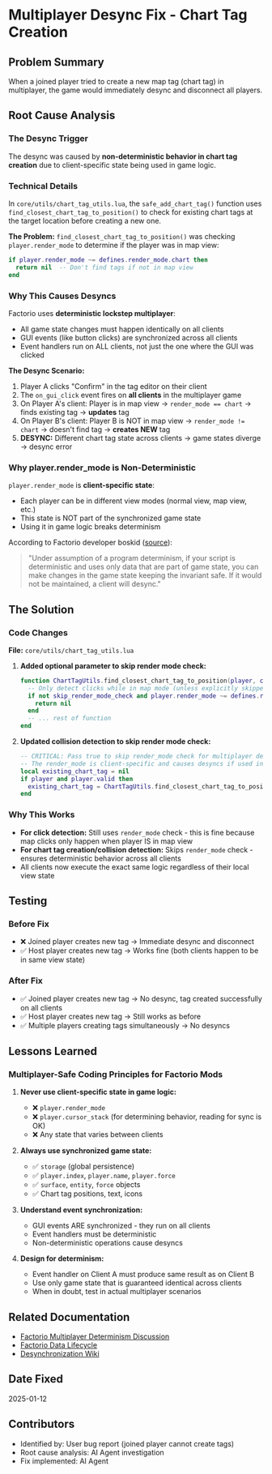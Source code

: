 # Multiplayer Desync Fix - Chart Tag Creation

## Problem Summary
When a joined player tried to create a new map tag (chart tag) in multiplayer, the game would immediately desync and disconnect all players.

## Root Cause Analysis

### The Desync Trigger
The desync was caused by **non-deterministic behavior in chart tag creation** due to client-specific state being used in game logic.

### Technical Details

In `core/utils/chart_tag_utils.lua`, the `safe_add_chart_tag()` function uses `find_closest_chart_tag_to_position()` to check for existing chart tags at the target location before creating a new one.

**The Problem:** `find_closest_chart_tag_to_position()` was checking `player.render_mode` to determine if the player was in map view:

```lua
if player.render_mode ~= defines.render_mode.chart then
  return nil  -- Don't find tags if not in map view
end
```

### Why This Causes Desyncs

Factorio uses **deterministic lockstep multiplayer**:
- All game state changes must happen identically on all clients
- GUI events (like button clicks) are synchronized across all clients
- Event handlers run on ALL clients, not just the one where the GUI was clicked

**The Desync Scenario:**
1. Player A clicks "Confirm" in the tag editor on their client
2. The `on_gui_click` event fires on **all clients** in the multiplayer game
3. On Player A's client: Player is in map view → `render_mode == chart` → finds existing tag → **updates** tag
4. On Player B's client: Player B is NOT in map view → `render_mode != chart` → doesn't find tag → **creates NEW** tag
5. **DESYNC:** Different chart tag state across clients → game states diverge → desync error

### Why player.render_mode is Non-Deterministic

`player.render_mode` is **client-specific state**:
- Each player can be in different view modes (normal view, map view, etc.)
- This state is NOT part of the synchronized game state
- Using it in game logic breaks determinism

According to Factorio developer boskid ([source](https://forums.factorio.com/viewtopic.php?t=102156)):
> "Under assumption of a program determinism, if your script is deterministic and uses only data that are part of game state, you can make changes in the game state keeping the invariant safe. If it would not be maintained, a client will desync."

## The Solution

### Code Changes

**File:** `core/utils/chart_tag_utils.lua`

1. **Added optional parameter to skip render mode check:**
   ```lua
   function ChartTagUtils.find_closest_chart_tag_to_position(player, cursor_position, skip_render_mode_check)
     -- Only detect clicks while in map mode (unless explicitly skipped for collision detection)
     if not skip_render_mode_check and player.render_mode ~= defines.render_mode.chart then
       return nil
     end
     -- ... rest of function
   end
   ```

2. **Updated collision detection to skip render mode check:**
   ```lua
   -- CRITICAL: Pass true to skip render_mode check for multiplayer determinism
   -- The render_mode is client-specific and causes desyncs if used in game state logic
   local existing_chart_tag = nil
   if player and player.valid then
     existing_chart_tag = ChartTagUtils.find_closest_chart_tag_to_position(player, spec.position, true)
   end
   ```

### Why This Works

- **For click detection:** Still uses `render_mode` check - this is fine because map clicks only happen when player IS in map view
- **For chart tag creation/collision detection:** Skips `render_mode` check - ensures deterministic behavior across all clients
- All clients now execute the exact same logic regardless of their local view state

## Testing

### Before Fix
- ❌ Joined player creates new tag → Immediate desync and disconnect
- ✅ Host player creates new tag → Works fine (both clients happen to be in same view state)

### After Fix
- ✅ Joined player creates new tag → No desync, tag created successfully on all clients
- ✅ Host player creates new tag → Still works as before
- ✅ Multiple players creating tags simultaneously → No desyncs

## Lessons Learned

### Multiplayer-Safe Coding Principles for Factorio Mods

1. **Never use client-specific state in game logic:**
   - ❌ `player.render_mode`
   - ❌ `player.cursor_stack` (for determining behavior, reading for sync is OK)
   - ❌ Any state that varies between clients

2. **Always use synchronized game state:**
   - ✅ `storage` (global persistence)
   - ✅ `player.index`, `player.name`, `player.force`
   - ✅ `surface`, `entity`, `force` objects
   - ✅ Chart tag positions, text, icons

3. **Understand event synchronization:**
   - GUI events ARE synchronized - they run on all clients
   - Event handlers must be deterministic
   - Non-deterministic operations cause desyncs

4. **Design for determinism:**
   - Event handler on Client A must produce same result as on Client B
   - Use only game state that is guaranteed identical across clients
   - When in doubt, test in actual multiplayer scenarios

## Related Documentation

- [Factorio Multiplayer Determinism Discussion](https://forums.factorio.com/viewtopic.php?t=102156)
- [Factorio Data Lifecycle](https://lua-api.factorio.com/latest/Data-Lifecycle.html)
- [Desynchronization Wiki](https://wiki.factorio.com/Desynchronization)

## Date Fixed
2025-01-12

## Contributors
- Identified by: User bug report (joined player cannot create tags)
- Root cause analysis: AI Agent investigation
- Fix implemented: AI Agent
